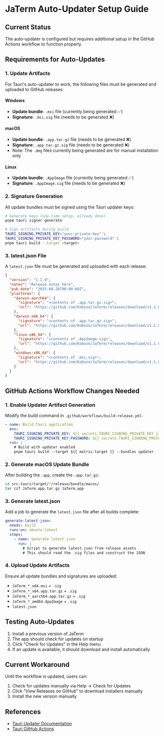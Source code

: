 # JaTerm Auto-Updater Setup Guide

## Current Status
The auto-updater is configured but requires additional setup in the GitHub Actions workflow to function properly.

## Requirements for Auto-Updates

### 1. Update Artifacts
For Tauri's auto-updater to work, the following files must be generated and uploaded to GitHub releases:

#### Windows
- **Update bundle**: `.msi` file (currently being generated ✅)
- **Signature**: `.msi.sig` file (needs to be generated ❌)

#### macOS  
- **Update bundle**: `.app.tar.gz` file (needs to be generated ❌)
- **Signature**: `.app.tar.gz.sig` file (needs to be generated ❌)
- Note: The `.dmg` files currently being generated are for manual installation only

#### Linux
- **Update bundle**: `.AppImage` file (currently being generated ✅)
- **Signature**: `.AppImage.sig` file (needs to be generated ❌)

### 2. Signature Generation
All update bundles must be signed using the Tauri updater keys:
```bash
# Generate keys (one-time setup, already done)
pnpm tauri signer generate

# Sign artifacts during build
TAURI_SIGNING_PRIVATE_KEY="your-private-key" \
TAURI_SIGNING_PRIVATE_KEY_PASSWORD="your-password" \
pnpm tauri build --target <target>
```

### 3. latest.json File
A `latest.json` file must be generated and uploaded with each release:

```json
{
  "version": "1.1.0",
  "notes": "Release notes here",
  "pub_date": "2025-08-20T00:00:00Z",
  "platforms": {
    "darwin-aarch64": {
      "signature": "<contents of .app.tar.gz.sig>",
      "url": "https://github.com/Kobozo/JaTerm/releases/download/v1.1.0/JaTerm_1.1.0_aarch64.app.tar.gz"
    },
    "darwin-x86_64": {
      "signature": "<contents of .app.tar.gz.sig>",
      "url": "https://github.com/Kobozo/JaTerm/releases/download/v1.1.0/JaTerm_1.1.0_x64.app.tar.gz"
    },
    "linux-x86_64": {
      "signature": "<contents of .AppImage.sig>",
      "url": "https://github.com/Kobozo/JaTerm/releases/download/v1.1.0/JaTerm_1.1.0_amd64.AppImage"
    },
    "windows-x86_64": {
      "signature": "<contents of .msi.sig>",
      "url": "https://github.com/Kobozo/JaTerm/releases/download/v1.1.0/JaTerm_1.1.0_x64.msi"
    }
  }
}
```

## GitHub Actions Workflow Changes Needed

### 1. Enable Updater Artifact Generation
Modify the build command in `.github/workflows/build-release.yml`:
```yaml
- name: Build Tauri application
  env:
    TAURI_SIGNING_PRIVATE_KEY: ${{ secrets.TAURI_SIGNING_PRIVATE_KEY }}
    TAURI_SIGNING_PRIVATE_KEY_PASSWORD: ${{ secrets.TAURI_SIGNING_PRIVATE_KEY_PASSWORD }}
  run: |
    # Build with updater enabled
    pnpm tauri build --target ${{ matrix.target }} --bundles updater
```

### 2. Generate macOS Update Bundle
After building the `.app`, create the `.app.tar.gz`:
```bash
cd src-tauri/target/*/release/bundle/macos/
tar czf JaTerm.app.tar.gz JaTerm.app
```

### 3. Generate latest.json
Add a job to generate the `latest.json` file after all builds complete:
```yaml
generate-latest-json:
  needs: build
  runs-on: ubuntu-latest
  steps:
    - name: Generate latest.json
      run: |
        # Script to generate latest.json from release assets
        # This should read the .sig files and construct the JSON
```

### 4. Upload Update Artifacts
Ensure all update bundles and signatures are uploaded:
- `JaTerm_*_x64.msi` + `.sig`
- `JaTerm_*_x64.app.tar.gz` + `.sig`
- `JaTerm_*_aarch64.app.tar.gz` + `.sig`
- `JaTerm_*_amd64.AppImage` + `.sig`
- `latest.json`

## Testing Auto-Updates

1. Install a previous version of JaTerm
2. The app should check for updates on startup
3. Click "Check for Updates" in the Help menu
4. If an update is available, it should download and install automatically

## Current Workaround
Until the workflow is updated, users can:
1. Check for updates manually via Help → Check for Updates
2. Click "View Releases on GitHub" to download installers manually
3. Install the new version manually

## References
- [Tauri Updater Documentation](https://v2.tauri.app/plugin/updater/)
- [Tauri GitHub Actions](https://github.com/tauri-apps/tauri-action)